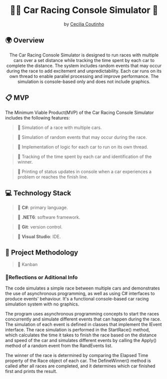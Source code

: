﻿<h1 align="center">🚗🚧 Car Racing Console Simulator 🚩</h1>

<p align = center>
by <a href="https://github.com/Cecilia-Coutinho">Cecilia Coutinho</a>
</p>

<h2>🌍 Overview</h2>

<p align = center>
The Car Racing Console Simulator is designed to run races with multiple cars over a set distance while tracking the time spent by each car to complete the distance. The system includes random events that may occur during the race to add excitement and unpredictability. Each car runs on its own thread to enable parallel processing and improve performance. The simulation is console-based only and does not include graphics.
</p>

<h2>📋 MVP</h2>
<p>
The Minimum Viable Product(MVP) of the Car Racing Console Simulator includes the following features:
</p>

>🎯 Simulation of a race with multiple cars.

>🎯 Simulation of random events that may occur during the race.

>🎯 Implementation of logic for each car to run on its own thread.

>🎯 Tracking of the time spent by each car and identification of the winner.

>🎯 Printing of status updates in console when a car experiences a problem or reaches the finish line.


<h2>💻 Technology Stack</h2>

>📌 <b>C#</b>: primary language.

>📌 <b>.NET6</b>: software framework.

>📌 <b>Git</b>: version control.

>📌 <b>Visual Studio</b>: IDE.

<h2>📏 Project Methodology</h2>

>📝 Kanban

<h3>💭Reflections or Aditional Info</h3>
<p>
The code simulates a simple race between multiple cars and demonstrates the use of asynchronous programming, as well as using C# interfaces to produce events' behaviour. It's a functional console-based car racing simulation system with no graphics. 
</p>
<p>
The program uses asynchronous programming concepts to start the races concurrently and simulate different events that can happen during the race. The simulation of each event is defined in classes that implement the IEvent interface. The race simulation is performed in the StartRace() method, which calculates the time it takes to finish the race based on the distance and speed of the car and simulates different events by calling the Apply() method of a random event from the RandEvents list.
</p>
<p>
The winner of the race is determined by comparing the Elapsed Time property of the Race object of each car. The DefineWinner() method is called after all races are completed, and it determines which car finished first and prints the result.
</p>
